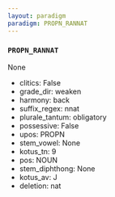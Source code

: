 ```yaml
---
layout: paradigm
paradigm: PROPN_RANNAT
---
```

### ` PROPN_RANNAT `

None
* clitics: False
* grade_dir: weaken
* harmony: back
* suffix_regex: nnat
* plurale_tantum: obligatory
* possessive: False
* upos: PROPN
* stem_vowel: None
* kotus_tn: 9
* pos: NOUN
* stem_diphthong: None
* kotus_av: J
* deletion: nat
